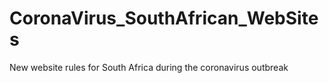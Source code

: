 # CoronaVirus_SouthAfrican_WebSites
New website rules for South Africa during the coronavirus outbreak
